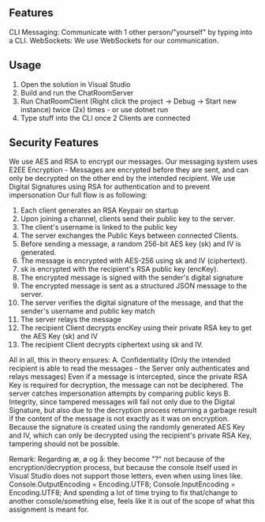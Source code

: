 ## Features
CLI Messaging: Communicate with 1 other person/"yourself" by typing into a CLI.
WebSockets: We use WebSockets for our communication.

## Usage
1. Open the solution in Visual Studio
2. Build and run the ChatRoomServer
3. Run ChatRoomClient (Right click the project -> Debug -> Start new instance) twice (2x) times - or use dotnet run
4. Type stuff into the CLI once 2 Clients are connected

## Security Features
We use AES and RSA to encrypt our messages. 
Our messaging system uses E2EE Encryption - Messages are encrypted before they are sent, and can only be decrypted on the other end by the intended recipient.
We use Digital Signatures using RSA for authentication and to prevent impersonation
Our full flow is as following:
1. Each client generates an RSA Keypair on startup
2. Upon joining a channel, clients send their public key to the server.
3. The client's username is linked to the public key
4. The server exchanges the Public Keys between connected Clients.
5. Before sending a message, a random 256-bit AES key (sk) and IV is generated.
6. The message is encrypted with AES-256 using sk and IV (ciphertext).
7. sk is encrypted with the recipient's RSA public key (encKey).
8. The encrypted message is signed with the sender's digital signature
9. The encrypted message is sent as a structured JSON message to the server.
10. The server verifies the digital signature of the message, and that the sender's username and public key match
11. The server relays the message
12. The recipient Client decrypts encKey using their private RSA key to get the AES Key (sk) and IV 
13. The recipient Client decrypts ciphertext using sk and IV.

All in all, this in theory ensures:
A. Confidentiality (Only the intended recipient is able to read the messages - the Server only authenticates and relays messages) 
	Even if a message is intercepted, since the private RSA Key is required for decryption, the message can not be deciphered. 
	The server catches impersonation attempts by comparing public keys
B. Integrity, since tampered messages will fail not only due to the Digital Signature, but also due to the decryption process returning a garbage result if the content of the message is not exactly as it was on encryption.
	Because the signature is created using the randomly generated AES Key and IV, which can only be decrypted using the recipient's private RSA Key, tampering should not be possible.

Remark:
Regarding æ, ø og å: they become "?" not because of the encryption/decryption process, but because the console itself used in Visual Studio does not support those letters, even when using lines like.
        Console.OutputEncoding = Encoding.UTF8;
        Console.InputEncoding = Encoding.UTF8;
And spending a lot of time trying to fix that/change to another console/something else, feels like it is out of the scope of what this assignment is meant for.